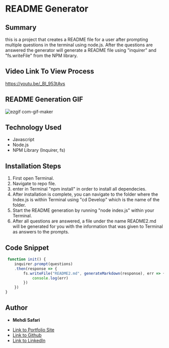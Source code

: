 # README Generator 

## Summary
this is a project that creates a README file for a user after prompting multiple questions in the terminal using node.js. After the questions are answered the generator will generate a README file using "inquirer" and "fs.writeFile" from the NPM library.

## Video Link To View Process
https://youtu.be/_BI_953tAvs

## README Generation GIF
![ezgif com-gif-maker](https://user-images.githubusercontent.com/75599021/137399929-0de70bfa-da58-44ae-b866-b6efd118a081.gif)

## Technology Used
- Javascript
- Node.js
- NPM Library (Inquirer, fs)

## Installation Steps
1. First open Terminal.
2. Navigate to repo file.
3. enter in Terminal "npm install" in order to install all dependecies.
4. After installation is complete, you can navigate to the folder where the Index.js is within Terminal using "cd Develop" which is the name of the folder.
5. Start the README generation by running "node index.js" within your Terminal.
6. After all questions are answered, a file under the name README2.md will be generated for you with the information that was given to Terminal as answers to the prompts.

## Code Snippet
```javascript
 function init() {
    inquirer.prompt(questions)
    .then(response => {
        fs.writeFile("README2.md", generateMarkdown(response), err => {
            console.log(err)
        })
    })
}
```

## Author

* **Mehdi Safari**

- [Link to Portfolio Site](https://mehdisafari77.github.io/Basic-Bio/)
- [Link to Github](https://github.com/mehdisafari77)
- [Link to LinkedIn](https://www.linkedin.com/in/mehdi-safari-992799142/)
